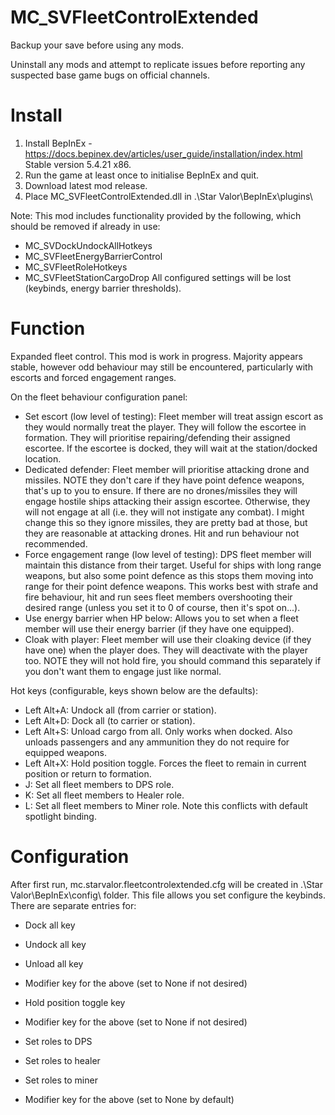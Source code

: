 # MC_SVFleetControlExtended
  
Backup your save before using any mods.  
  
Uninstall any mods and attempt to replicate issues before reporting any suspected base game bugs on official channels.  
  
Install  
=======  
1. Install BepInEx - https://docs.bepinex.dev/articles/user_guide/installation/index.html Stable version 5.4.21 x86.  
2. Run the game at least once to initialise BepInEx and quit.  
3. Download latest mod release.  
4. Place MC_SVFleetControlExtended.dll in .\Star Valor\BepInEx\plugins\  

Note: This mod includes functionality provided by the following, which should be removed if already in use:
- MC_SVDockUndockAllHotkeys  
- MC_SVFleetEnergyBarrierControl  
- MC_SVFleetRoleHotkeys  
- MC_SVFleetStationCargoDrop
All configured settings will be lost (keybinds, energy barrier thresholds).  

Function  
========  
Expanded fleet control.  This mod is work in progress.  Majority appears stable, however odd behaviour may still be encountered, particularly with escorts and forced engagement ranges.  
  
On the fleet behaviour configuration panel:  
- Set escort (low level of testing): Fleet member will treat assign escort as they would normally treat the player.  They will follow the escortee in formation.  They will prioritise repairing/defending their assigned escortee.  If the escortee is docked, they will wait at the station/docked location.
- Dedicated defender: Fleet member will prioritise attacking drone and missiles.  NOTE they don't care if they have point defence weapons, that's up to you to ensure.  If there are no drones/missiles they will engage hostile ships attacking their assign escortee.  Otherwise, they will not engage at all (i.e. they will not instigate any combat).  I might change this so they ignore missiles, they are pretty bad at those, but they are reasonable at attacking drones.  Hit and run behaviour not recommended.  
- Force engagement range (low level of testing): DPS fleet member will maintain this distance from their target.  Useful for ships with long range weapons, but also some point defence as this stops them moving into range for their point defence weapons.  This works best with strafe and fire behaviour, hit and run sees fleet members overshooting their desired range (unless you set it to 0 of course, then it's spot on...).  
- Use energy barrier when HP below: Allows you to set when a fleet member will use their energy barrier (if they have one equipped).  
- Cloak with player: Fleet member will use their cloaking device (if they have one) when the player does.  They will deactivate with the player too.  NOTE they will not hold fire, you should command this separately if you don't want them to engage just like normal.  
  
Hot keys (configurable, keys shown below are the defaults):
- Left Alt+A: Undock all (from carrier or station).  
- Left Alt+D: Dock all (to carrier or station).  
- Left Alt+S: Unload cargo from all.  Only works when docked.  Also unloads passengers and any ammunition they do not require for equipped weapons.  
- Left Alt+X: Hold position toggle.  Forces the fleet to remain in current position or return to formation.
- J: Set all fleet members to DPS role.  
- K: Set all fleet members to Healer role.  
- L: Set all fleet members to Miner role.  Note this conflicts with default spotlight binding.  
  
Configuration  
=============  
After first run, mc.starvalor.fleetcontrolextended.cfg will be created in .\Star Valor\BepInEx\config\ folder.  This file allows you set configure the keybinds.  There are separate entries for:  
- Dock all key  
- Undock all key  
- Unload all key  
- Modifier key for the above (set to None if not desired)

- Hold position toggle key
- Modifier key for the above (set to None if not desired)

- Set roles to DPS  
- Set roles to healer  
- Set roles to miner
- Modifier key for the above (set to None by default)  
